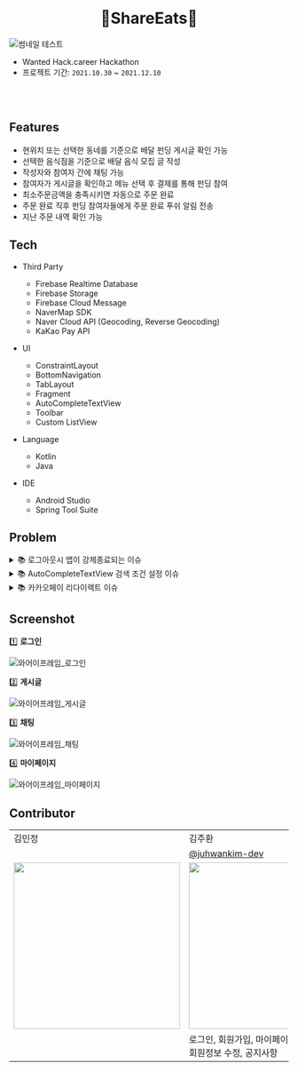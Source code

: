 <h1 align="center">
    <br> 🍲ShareEats🍲
</h1>

![썸네일 테스트](https://user-images.githubusercontent.com/76620764/145583547-cc74c765-eb7d-420a-9dc1-fc3706dc6931.png)

- Wanted Hack.career Hackathon
- 프로젝트 기간: `2021.10.30` ~ `2021.12.10`

<br>
<br>

## Features
- 현위치 또는 선택한 동네를 기준으로 배달 펀딩 게시글 확인 가능
- 선택한 음식점을 기준으로 배달 음식 모집 글 작성
- 작성자와 참여자 간에 채팅 가능
- 참여자가 게시글을 확인하고 메뉴 선택 후 결제를 통해 펀딩 참여
- 최소주문금액을 충족시키면 자동으로 주문 완료
- 주문 완료 직후 펀딩 참여자들에게 주문 완료 푸쉬 알림 전송
- 지난 주문 내역 확인 가능

## Tech
- Third Party
  - Firebase Realtime Database
  - Firebase Storage
  - Firebase Cloud Message
  - NaverMap SDK
  - Naver Cloud API (Geocoding, Reverse Geocoding)
  - KaKao Pay API

- UI
  - ConstraintLayout
  - BottomNavigation
  - TabLayout
  - Fragment
  - AutoCompleteTextView
  - Toolbar
  - Custom ListView

- Language
  - Kotlin
  - Java
 
- IDE
  - Android Studio
  - Spring Tool Suite


## Problem

<details markdown="1">
<summary> 📚 로그아웃시 앱이 강제종료되는 이슈</summary>
<br>
<br>

```
private fun initLottie() {
    binding.splash.addAnimatorListener(object : Animator.AnimatorListener {
        override fun onAnimationStart(animation: Animator?) {

        }

        override fun onAnimationEnd(animation: Animator?) {
            if (FourMostPreference.getFirstVisit()) {
                startActivity(Intent(this@SplashActivity, ServiceExplainActivity::class.java))
            } else {
                startActivity(Intent(this@SplashActivity, SignInActivity::class.java))
            }
            finish()
        }

        override fun onAnimationCancel(animation: Animator?) {
        }

        override fun onAnimationRepeat(animation: Animator?) {
        }
    })
}
```


<br>

</details>
<details markdown="2">
<summary> 📚 AutoCompleteTextView 검색 조건 설정 이슈</summary>
<br>
<br>

```
override fun getFilter(): Filter {
        return object : Filter() {
            override fun performFiltering(p0: CharSequence?): FilterResults {
                val queryString = p0?.toString()

                Log.d(TAG, "performFiltering: ${queryString}")

                var filterResults = FilterResults()
                filterResults.values = if (queryString == null || queryString.isEmpty())
                    postList
                else
                    postList.filter {
                        it.title.contains(queryString) || it.content.contains(queryString) || it.place.contains(queryString)
                    }
                return filterResults
            }

            override fun publishResults(p0: CharSequence?, p1: FilterResults?) {
                mList = p1!!.values as MutableList<Post>
                notifyDataSetChanged()
            }

        }
    }
```
AutoCompleteTextView를 사용하면서 키워드에 따라 검색 결과를 다르게 보여주도록 검색 조건을 설정하는데 어려움을 겪음
AutoCompleteTextView의 리스트에 보여줄 커스텀 어댑터를 작성하면서 Filterable 인터페이스를 사용하여 getFilter 함수를 오버라이딩
getFilter 함수 내에 검색 조건을 설정하여 해당 조건에 충족하는 키워드 기준으로 검색 결과 리스트를 반환하는 형식으로 

<br>

</details>

<details markdown="3">
<summary> 📚 카카오페이 리다이렉트 이슈</summary>
<br>
<br>

```
val readyResponse = Response.Listener<String> { response ->
    Log.d(TAG, "readyResponse: $response")

    var parser = JsonParser()
    var element = parser.parse(response)

    var url = element.asJsonObject.get("next_redirect_pc_url").asString
    var tid = element.asJsonObject.get("tid").asString

    Log.d(TAG, "url: $url")
    Log.d(TAG, "tid: $tid")
    
    webView.loadUrl(url)
    tidPin = tid
}
```
카카오페이 api 개발 중 웹뷰를 띄워 redirect_moblie_url 로 앱에서 자체적으로 카카오페이 결제를 수행하도록 설계를 했으나,   
제대로 넘어가지 못하고 pg_token을 가져오지 못함   
하여, redirect_pc_url로 수정하여 웹에서 카카오페이를 사용할 때 사용하는 qr 결제 또는 메시지 결제로 대체

<br>

</details>

## Screenshot

1️⃣ **로그인**

![와어이프레임_로그인](https://user-images.githubusercontent.com/76620764/145572789-9a08a954-d013-4f92-b4ba-b60773a08f2b.jpg)
<br>

2️⃣ **게시글**

![와이어프레임_게시글](https://user-images.githubusercontent.com/76620764/145572911-2acfd1c3-c3f2-486b-a171-e75d40bf4f63.jpg)
<br>

3️⃣ **채팅**

![와어이프레임_채팅](https://user-images.githubusercontent.com/76620764/145572935-1a1324c2-c700-4c77-bcf8-155949b0317d.jpg)
<br>

4️⃣ **마이페이지**

![와어이프레임_마이페이지](https://user-images.githubusercontent.com/76620764/145572953-9050a6b2-768d-4b51-b494-5d9223e9310a.jpg)
<br>

## Contributor
<table class="tg">
<tbody>
    <tr>
        <td>김민정</td>
        <td>김주환</td>
        <td>나요셉</td>
        <td>백동열</td>
    </tr>
    <tr>
        <td><a href=""></a></td>
        <td><a href="https://github.com/juhwankim-dev">@juhwankim-dev</a></td>
        <td><a href="https://github.com/JosephNaa">@JosephNaa</a></td>
        <td><a href="">@micro155</a></td>
    </tr>
    <tr>
        <td><img src="" width="300px"/></td>
        <td><img src="https://user-images.githubusercontent.com/76620764/145577637-1cb20f92-d076-4e3f-91d4-9719a1621542.jpg"  width="300px"/></td>
        <td><img src="https://avatars.githubusercontent.com/u/17241871?v=4"  width="300px"/></td>
        <td><img src="https://avatars.githubusercontent.com/u/69238456?s=400&u=849688e4a8675e363dc45a29b8d3e1cb6d468a01&v=4"  width="300px"/></td>
    </tr>
    <tr>
        <td></td>
        <td>로그인, 회원가입, 마이페이지<br>회원정보 수정, 공지사항</td>
        <td></td>
        <td>게시글 작성, 게시글 목록, 게시글 검색<br>참여하기</td>
    </tr>
</tbody>
</table>
